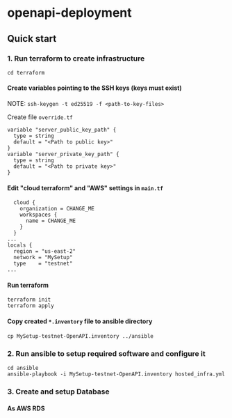 # openapi-deployment

## Quick start

### 1. Run terraform to create infrastructure

```shell
cd terraform
```

#### Create variables pointing to the SSH keys (keys must exist)
NOTE: `ssh-keygen -t ed25519 -f <path-to-key-files>`

Create file `override.tf`
```
variable "server_public_key_path" {
  type = string
  default = "<Path to public key>"
}
variable "server_private_key_path" {
  type = string
  default = "<Path to private key>"
}
```

#### Edit "cloud terraform" and "AWS" settings in `main.tf`
```
  cloud {
    organization = CHANGE_ME
    workspaces {
      name = CHANGE_ME
    }
  }
...
locals {
  region = "us-east-2"
  network = "MySetup"
  type    = "testnet"
... 
```

#### Run terraform
```shell
terraform init
terraform apply
```

#### Copy created `*.inventory` file to ansible directory
```shell
cp MySetup-testnet-OpenAPI.inventory ../ansible
```

### 2. Run ansible to setup required software and configure it

```
cd ansible
ansible-playbook -i MySetup-testnet-OpenAPI.inventory hosted_infra.yml
```

### 3. Create and setup Database
#### As AWS RDS
